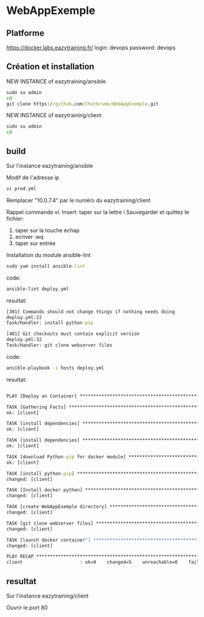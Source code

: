 # WebAppExemple

## Platforme
https://docker.labs.eazytraining.fr/
login: devops
password: devops

## Création et installation
NEW INSTANCE of eazytraining/ansible
```cmd
sudo su admin
cd
git clone https://github.com/Chatbrume/WebAppExemple.git
```

NEW INSTANCE of eazytraining/client
```cmd
sudo su admin
cd
```

## build
Sur l'instance eazytraining/ansible

Modif de l'adresse ip
```cmd
vi prod.yml
```
Remplacer "10.0.7.4" par le numéro du eazytraining/client

Rappel commande vi:
Insert: taper sur la lettre i
Sauvegarder et quittez le fichier:
1) taper sur la touche echap
2) ecriver :wq
3) taper sur entrée

Installation du module ansible-lint
```cmd
sudo yum install ansible-lint
```

code:
```cmd
ansible-lint deploy.yml
```
resultat:
```cmd
[301] Commands should not change things if nothing needs doing
deploy.yml:22
Task/Handler: install python-pip

[401] Git checkouts must contain explicit version
deploy.yml:32
Task/Handler: git clone webserver files
```

code:
```cmd
ansible-playbook -i hosts deploy.yml
```
resultat:
```cmd

PLAY [Deploy an Container] *****************************************************

TASK [Gathering Facts] *********************************************************
ok: [client]

TASK [install dependencies] ****************************************************
ok: [client]

TASK [install dependencies] ****************************************************
ok: [client]

TASK [download Python-pip for docker module] ***********************************
ok: [client]

TASK [install python-pip] ******************************************************
changed: [client]

TASK [Install docker python] ***************************************************
changed: [client]

TASK [create WebAppExemple directory] ******************************************
changed: [client]

TASK [git clone webserver files] ***********************************************
changed: [client]

TASK [launch docker container"] ************************************************
changed: [client]

PLAY RECAP *********************************************************************
client                     : ok=9    changed=5    unreachable=0    failed=0    skipped=0    rescued=0    ignored=0
```

## resultat
Sur l'instance eazytraining/client

Ouvrir le port 80